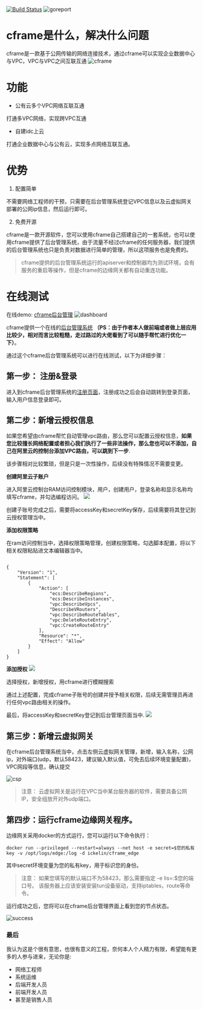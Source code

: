 [![Build Status](https://travis-ci.org/ICKelin/cframe.svg?branch=master)](https://travis-ci.org/ICKelin/cframe) ![goreport](https://goreportcard.com/badge/github.com/ICKelin/cframe)

# cframe是什么，解决什么问题
cframe是一款基于公网传输的网络连接技术，通过cframe可以实现企业数据中心与VPC，VPC与VPC之间互联互通
![cframe](doc/images/cframe1.1.0.jpg)

# 功能
- 公有云多个VPC网络互联互通

打通多VPC网络，实现跨VPC互通

-  自建idc上云

打通企业数据中心与公有云，实现多点网络互联互通。

# 优势
1. 配置简单

不需要网络工程师的干预，只需要在后台管理系统登记VPC信息以及云虚拟网关部署的公网ip信息，然后运行即可。

2. 免费开源

cframe是一款开源软件，您可以使用cframe自己搭建自己的一套系统，也可以使用cframe提供了后台管理系统，由于流量不经过cframe的任何服务器，我们提供的后台管理系统也只是负责对数据进行简单的管理，所以这项服务也是免费的。

> cframe提供的后台管理系统运行的apiserver和控制器均为测试环境，会有服务的重启等操作，但是cframe的边缘网关都有自动重连功能。

# 在线测试
在线demo: [cframe后台管理](http://demo.notr.tech/public)
![dashboard](doc/images/dashboard1.jpg)

cframe提供一个在线的[后台管理系统](http://demo.notr.tech/public) **（PS：由于作者本人做前端或者做上层应用比较少，相对而言比较粗糙，走过路过的大佬看到了可以随手帮忙进行优化一下）**。

通过这个cframe后台管理系统可以进行在线测试，以下为详细步骤：

## 第一步： 注册&登录
进入到cframe后台管理系统的[注册页面](http://demo.notr.tech/public/signup.html)，注册成功之后会自动跳转到登录页面，输入用户信息登录即可。

## 第二步：新增云授权信息
如果您希望由cframe帮忙自动管理vpc路由，那么您可以配置云授权信息，**如果您比较擅长网络配置或者担心我们执行了一些非法操作，那么您也可以不添加，自己在阿里云的控制台添加VPC路由，可以跳到下一步**.

该步骤相对比较繁琐，但是只是一次性操作，后续没有特殊情况不需要变更。

**创建阿里云子账户**

进入阿里云控制台RAM访问控制模块，用户，创建用户，登录名称和显示名称均填写cframe，并勾选编程访问。 
![](doc/images/ram.jpg)

创建子账号完成之后，需要将accessKey和secretKey保存，后续需要将其登记到云授权管理当中。

**添加权限策略**

在ram访问控制当中，选择权限策略管理，创建权限策略，勾选脚本配置，将以下相关权限粘贴进文本编辑器当中。
```

{
    "Version": "1",
    "Statement": [
        {
            "Action": [
                "ecs:DescribeRegions",
                "ecs:DescribeInstances",
                "vpc:DescribeVpcs",
                "DescribeVRouters",
                "vpc:DescribeRouteTables",
                "vpc:DeleteRouteEntry",
                "vpc:CreateRouteEntry"
            ],
            "Resource": "*",
            "Effect": "Allow"
        }
    ]
}
```

**添加授权**
![](doc/images/authorize.jpg)

选择授权，新增授权，用cframe进行模糊搜索 

通过上述配置，完成cframe子账号的创建并授予相关权限，后续无需管理员再进行任何vpc路由相关的操作。

最后，将accessKey和secretKey登记到后台管理页面当中.
![](doc/images/csp.jpg)

## 第三步：新增云虚拟网关
在cframe后台管理系统当中，点击左侧云虚拟网关管理，新增，输入名称，公网ip，对外端口(udp，默认58423，建议输入默认值，可免去后续环境变量配置)，VPC网段等信息，确认提交

![csp](doc/images/edge.jpg)

> 注意：
> 云虚拟网关是运行在VPC当中某台服务器的软件，需要具备公网IP，安全组放开对外udp端口。

## 第四步：运行cframe边缘网关程序。
边缘网关采用docker的方式运行，您可以运行以下命令执行：

```
docker run --privileged --restart=always --net host -e secret=$您的私有key -v /opt/logs/edge:/log -d ickelin/cframe_edge

```
其中secret环境变量为您的私有key，用于标识您的身份。

> 注意：
> 如果您填写的默认端口不为58423，那么需要指定 -e lis=:$您的端口号。
> 该服务器上应该安装安装tun设备驱动，支持iptables，route等命令。

运行成功之后，您将可以在cframe后台管理界面上看到您的节点状态。

![success](doc/images/success.jpg)

### 最后
我认为这是个很有意思，也很有意义的工程，奈何本人个人精力有限，希望能有更多的人参与进来，无论你是:

- 网络工程师
- 系统运维
- 后端开发人员
- 前端开发人员
- 甚至是销售人员
